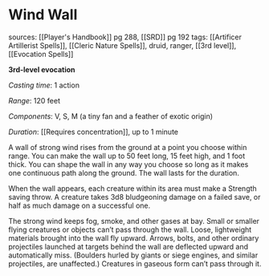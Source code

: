 # Wind Wall
sources: [[Player's Handbook]] pg 288, [[SRD]] pg 192
tags: [[Artificer Artillerist Spells]], [[Cleric Nature Spells]], druid, ranger, [[3rd level]], [[Evocation Spells]]

**3rd-level evocation**

*Casting time*: 1 action

*Range*: 120 feet

*Components*: V, S, M (a tiny fan and a feather of exotic origin)

*Duration*: [[Requires concentration]], up to 1 minute

A wall of strong wind rises from the ground at a point you choose within range. You can make the wall up to 50 feet long, 15 feet high, and 1 foot thick. You can shape the wall in any way you choose so long as it makes one continuous path along the ground. The wall lasts for the duration.

When the wall appears, each creature within its area must make a Strength saving throw. A creature takes 3d8 bludgeoning damage on a failed save, or half as much damage on a successful one.

The strong wind keeps fog, smoke, and other gases at bay. Small or smaller flying creatures or objects can’t pass through the wall. Loose, lightweight materials brought into the wall fly upward. Arrows, bolts, and other ordinary projectiles launched at targets behind the wall are deflected upward and automatically miss. (Boulders hurled by giants or siege engines, and similar projectiles, are unaffected.) Creatures in gaseous form can’t pass through it.
